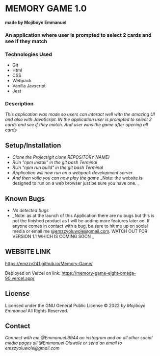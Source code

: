 # MEMORY GAME 1.0

#### made by Mojiboye Emmanuel

### An application where user is prompted to select 2 cards and see if they match

### Technologies Used
* Git
* Html
* CSS
* Webpack
* Vanilla Javscript 
* Jest

### Description
_This application was made so users can interact well with the amazing UI and also with JavaScript. IN the application user is prompted to select 2 cards and see if they match. And user wins the game after opening all cards_

## Setup/Installation
* _Clone the Project(git clone _REPOSITORY NAME_)_
* _RUn "npm install" in the git bash Terminal_
* _RUn "npm run build" in the git bash Terminal_
* _Application will now run on a webpack development server_
* _And then voila you can now play the game_
_Note: the website is designed to run on a web browser just be sure you have one. _

## Known Bugs
* _No detected bugs_
* _Note: as at the launch of this Application there are no bugs but this is not the finished product as I will be adding more features later on. If anyone comes in contact with a bug, be sure to hit me up on social media or email me @emzzyoluwole@gmail.com. WATCH OUT FOR VERSION 1.1 WHICH IS COMING SOON  _

## WEBSITE LINK
https://emzzy241.github.io/Memory-Game/

Deployed on Vercel on link:
https://memory-game-eight-omega-90.vercel.app/

## License 
Licensed under the GNU General Public License 
© 2022 _by Mojiboye Emmanuel_ All Rights Reserved.

## Contact
_Connect with me @Emmanuel.9944 on instagram and on all other social media pages all @Emmanuel Oluwole or send an email to emzzyoluwole@gmail.com_

